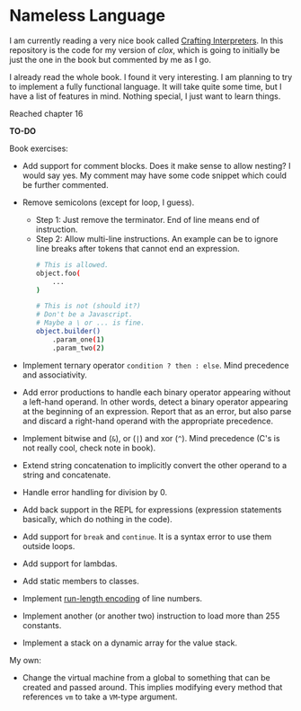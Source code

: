 # Nameless Language

I am currently reading a very nice book called [Crafting Interpreters](https://craftinginterpreters.com/). In this
repository is the code for my version of *clox*, which is going to initially be just the one in the book but commented
by me as I go.

I already read the whole book. I found it very interesting. I am planning to try to implement a fully functional
language. It will take quite some time, but I have a list of features in mind. Nothing special, I just want to learn
things.

Reached chapter 16

**TO-DO**

Book exercises:

- Add support for comment blocks. Does it make sense to allow nesting? I would say yes. My comment may have some code
  snippet which could be further commented.

- Remove semicolons (except for loop, I guess).
    - Step 1: Just remove the terminator. End of line means end of instruction.
    - Step 2: Allow multi-line instructions. An example can be to ignore line breaks after tokens that cannot end an
      expression.
      ```bash
      # This is allowed.
      object.foo(
          ...
      )
      
      # This is not (should it?)
      # Don't be a Javascript.
      # Maybe a \ or ... is fine.
      object.builder()
          .param_one(1)
          .param_two(2)
      ```

- Implement ternary operator `condition ? then : else`. Mind precedence and associativity.

- Add error productions to handle each binary operator appearing without a left-hand operand. In other words, detect a
  binary operator appearing at the beginning of an expression. Report that as an error, but also parse and discard a
  right-hand operand with the appropriate precedence.

- Implement bitwise and (`&`), or (`|`) and xor (`^`). Mind precedence (C's is not really cool, check note in book).

- Extend string concatenation to implicitly convert the other operand to a string and concatenate.

- Handle error handling for division by 0.

- Add back support in the REPL for expressions (expression statements basically, which do nothing in the code).

- Add support for `break` and `continue`. It is a syntax error to use them outside loops.

- Add support for lambdas.

- Add static members to classes.

- Implement [run-length encoding](https://en.wikipedia.org/wiki/Run-length_encoding) of line numbers.

- Implement another (or another two) instruction to load more than 255 constants.

- Implement a stack on a dynamic array for the value stack.

My own:

- Change the virtual machine from a global to something that can be created and passed around. This implies modifying
  every method that references `vm` to take a `VM`-type argument.